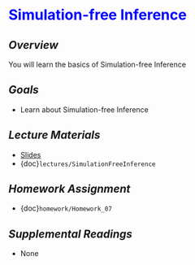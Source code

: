 # <span style="color: blue;"><b>Simulation-free Inference</b></span>

## *Overview*
You will learn the basics of Simulation-free Inference

## *Goals*
* Learn about Simulation-free Inference

## *Lecture Materials*
* [Slides](https://docs.google.com/presentation/d/1cDFVtEVGLaWd4256OShSb3Roto0x4y4GwG6LkhVozg0/edit?usp=sharing)
* {doc}`lectures/SimulationFreeInference`

## *Homework Assignment*
* {doc}`homework/Homework_07`

## *Supplemental Readings*
* None